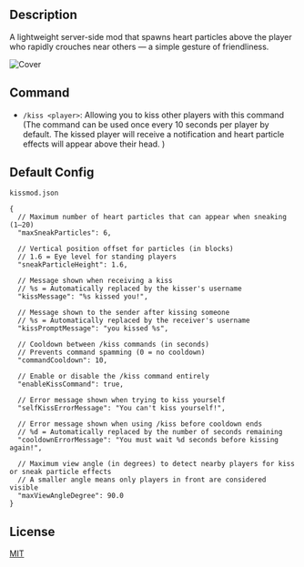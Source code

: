## Description

A lightweight server-side mod that spawns heart particles above the player who rapidly crouches near others — a simple gesture of friendliness.

![Cover](https://cdn.modrinth.com/data/cached_images/229f853e39181c31096cbc8252a28a401b63e409.png)

## Command

- `/kiss <player>`: Allowing you to kiss other players with this command (The command can be used once every 10 seconds per player by default. The kissed player will receive a notification and heart particle effects will appear above their head.
  )

## Default Config

`kissmod.json`

```jsonc
{
  // Maximum number of heart particles that can appear when sneaking (1–20)
  "maxSneakParticles": 6,

  // Vertical position offset for particles (in blocks)
  // 1.6 = Eye level for standing players
  "sneakParticleHeight": 1.6,

  // Message shown when receiving a kiss
  // %s = Automatically replaced by the kisser's username
  "kissMessage": "%s kissed you!",

  // Message shown to the sender after kissing someone
  // %s = Automatically replaced by the receiver's username
  "kissPromptMessage": "you kissed %s",

  // Cooldown between /kiss commands (in seconds)
  // Prevents command spamming (0 = no cooldown)
  "commandCooldown": 10,

  // Enable or disable the /kiss command entirely
  "enableKissCommand": true,

  // Error message shown when trying to kiss yourself
  "selfKissErrorMessage": "You can't kiss yourself!",

  // Error message shown when using /kiss before cooldown ends
  // %d = Automatically replaced by the number of seconds remaining
  "cooldownErrorMessage": "You must wait %d seconds before kissing again!",

  // Maximum view angle (in degrees) to detect nearby players for kiss or sneak particle effects
  // A smaller angle means only players in front are considered visible
  "maxViewAngleDegree": 90.0
}
```

## License

[MIT](https://github.com/jiazengp/kiss-fabric/blob/master/LICENSE)